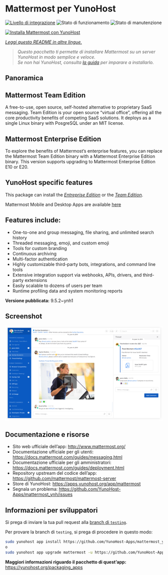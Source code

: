 <!--
N.B.: Questo README è stato automaticamente generato da <https://github.com/YunoHost/apps/tree/master/tools/readme_generator>
NON DEVE essere modificato manualmente.
-->

# Mattermost per YunoHost

[![Livello di integrazione](https://dash.yunohost.org/integration/mattermost.svg)](https://dash.yunohost.org/appci/app/mattermost) ![Stato di funzionamento](https://ci-apps.yunohost.org/ci/badges/mattermost.status.svg) ![Stato di manutenzione](https://ci-apps.yunohost.org/ci/badges/mattermost.maintain.svg)

[![Installa Mattermost con YunoHost](https://install-app.yunohost.org/install-with-yunohost.svg)](https://install-app.yunohost.org/?app=mattermost)

*[Leggi questo README in altre lingue.](./ALL_README.md)*

> *Questo pacchetto ti permette di installare Mattermost su un server YunoHost in modo semplice e veloce.*  
> *Se non hai YunoHost, consulta [la guida](https://yunohost.org/install) per imparare a installarlo.*

## Panoramica

## Mattermost Team Edition

A free-to-use, open source, self-hosted alternative to proprietary SaaS messaging. Team Edition is your open source “virtual office”, offering all the core productivity benefits of competing SaaS solutions. It deploys as a single Linux binary with PosgreSQL under an MIT license.

## Mattermost Enterprise Edition

To explore the benefits of Mattermost’s enterprise features, you can replace the Mattermost Team Edition binary with a Mattermost Enterprise Edition binary. This version supports upgrading to Mattermost Enterprise Edition E10 or E20.

## YunoHost specific features

This package can install the [*Entreprise Edition*](https://docs.mattermost.com/overview/product.html#mattermost-enterprise-edition) or the [*Team Edition*](https://docs.mattermost.com/overview/product.html#mattermost-team-edition).

Mattermost Mobile and Desktop Apps are available [here](https://mattermost.com/download/)

## Features include:

- One-to-one and group messaging, file sharing, and unlimited search history
- Threaded messaging, emoji, and custom emoji
- Tools for custom branding
- Continuous archiving
- Multi-factor authentication
- Highly customizable third-party bots, integrations, and command line tools
- Extensive integration support via webhooks, APIs, drivers, and third-party extensions
- Easily scalable to dozens of users per team
- Runtime profiling data and system monitoring reports


**Versione pubblicata:** 9.5.2~ynh1

## Screenshot

![Screenshot di Mattermost](./doc/screenshots/screenshot.png)

## Documentazione e risorse

- Sito web ufficiale dell’app: <http://www.mattermost.org/>
- Documentazione ufficiale per gli utenti: <https://docs.mattermost.com/guides/messaging.html>
- Documentazione ufficiale per gli amministratori: <https://docs.mattermost.com/guides/deployment.html>
- Repository upstream del codice dell’app: <https://github.com/mattermost/mattermost-server>
- Store di YunoHost: <https://apps.yunohost.org/app/mattermost>
- Segnala un problema: <https://github.com/YunoHost-Apps/mattermost_ynh/issues>

## Informazioni per sviluppatori

Si prega di inviare la tua pull request alla [branch di `testing`](https://github.com/YunoHost-Apps/mattermost_ynh/tree/testing).

Per provare la branch di `testing`, si prega di procedere in questo modo:

```bash
sudo yunohost app install https://github.com/YunoHost-Apps/mattermost_ynh/tree/testing --debug
o
sudo yunohost app upgrade mattermost -u https://github.com/YunoHost-Apps/mattermost_ynh/tree/testing --debug
```

**Maggiori informazioni riguardo il pacchetto di quest’app:** <https://yunohost.org/packaging_apps>
